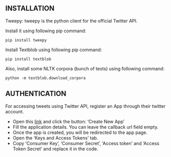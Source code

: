 ## INSTALLATION

Tweepy: tweepy is the python client for the official Twitter API.

Install it using following pip command: 

```
pip install tweepy
```

Install Textblob using following pip command: 

```
pip install textblob
```
Also, install some NLTK corpora (bunch of texts) using following command: 

```
python -m textblob.download_corpora
```

## AUTHENTICATION

For accessing tweets using Twitter API, register an App through their twitter account. 

- Open this [link](https://apps.twitter.com/) and click the button: ‘Create New App’
- Fill the application details. You can leave the callback url field empty.
- Once the app is created, you will be redirected to the app page.
- Open the ‘Keys and Access Tokens’ tab.
- Copy ‘Consumer Key’, ‘Consumer Secret’, ‘Access token’ and ‘Access Token Secret’ and replace it in the code.
